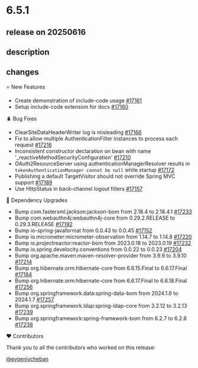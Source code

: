 # 6.5.1

## release on 20250616
## description
## changes
⭐ New Features

* Create demonstration of include-code usage <a href="https://github.com/spring-projects/spring-security/issues/17161" data-hovercard-type="issue" data-hovercard-url="/spring-projects/spring-security/issues/17161/hovercard">#17161</a>
* Setup include-code extension for docs <a href="https://github.com/spring-projects/spring-security/issues/17160" data-hovercard-type="issue" data-hovercard-url="/spring-projects/spring-security/issues/17160/hovercard">#17160</a>

🪲 Bug Fixes

* ClearSiteDataHeaderWriter log is misleading <a href="https://github.com/spring-projects/spring-security/issues/17166" data-hovercard-type="issue" data-hovercard-url="/spring-projects/spring-security/issues/17166/hovercard">#17166</a>
* Fix to allow multiple AuthenticationFilter instances to process each request <a href="https://github.com/spring-projects/spring-security/issues/17216" data-hovercard-type="issue" data-hovercard-url="/spring-projects/spring-security/issues/17216/hovercard">#17216</a>
* Inconsistent constructor declaration on bean with name '_reactiveMethodSecurityConfiguration' <a href="https://github.com/spring-projects/spring-security/issues/17210" data-hovercard-type="issue" data-hovercard-url="/spring-projects/spring-security/issues/17210/hovercard">#17210</a>
* OAuth2ResourceServer using authenticationManagerResolver results in <code>tokenAuthenticationManager cannot be null</code> while startup <a href="https://github.com/spring-projects/spring-security/issues/17172" data-hovercard-type="issue" data-hovercard-url="/spring-projects/spring-security/issues/17172/hovercard">#17172</a>
* Publishing a default TargetVisitor should not override Spring MVC support <a href="https://github.com/spring-projects/spring-security/pull/17189" data-hovercard-type="pull_request" data-hovercard-url="/spring-projects/spring-security/pull/17189/hovercard">#17189</a>
* Use HttpStatus in back-channel logout filters <a href="https://github.com/spring-projects/spring-security/issues/17157" data-hovercard-type="issue" data-hovercard-url="/spring-projects/spring-security/issues/17157/hovercard">#17157</a>

🔨 Dependency Upgrades

* Bump com.fasterxml.jackson:jackson-bom from 2.18.4 to 2.18.4.1 <a href="https://github.com/spring-projects/spring-security/pull/17233" data-hovercard-type="pull_request" data-hovercard-url="/spring-projects/spring-security/pull/17233/hovercard">#17233</a>
* Bump com.webauthn4j:webauthn4j-core from 0.29.2.RELEASE to 0.29.3.RELEASE <a href="https://github.com/spring-projects/spring-security/pull/17192" data-hovercard-type="pull_request" data-hovercard-url="/spring-projects/spring-security/pull/17192/hovercard">#17192</a>
* Bump io-spring-javaformat from 0.0.43 to 0.0.45 <a href="https://github.com/spring-projects/spring-security/pull/17152" data-hovercard-type="pull_request" data-hovercard-url="/spring-projects/spring-security/pull/17152/hovercard">#17152</a>
* Bump io.micrometer:micrometer-observation from 1.14.7 to 1.14.8 <a href="https://github.com/spring-projects/spring-security/pull/17220" data-hovercard-type="pull_request" data-hovercard-url="/spring-projects/spring-security/pull/17220/hovercard">#17220</a>
* Bump io.projectreactor:reactor-bom from 2023.0.18 to 2023.0.19 <a href="https://github.com/spring-projects/spring-security/pull/17232" data-hovercard-type="pull_request" data-hovercard-url="/spring-projects/spring-security/pull/17232/hovercard">#17232</a>
* Bump io.spring.develocity.conventions from 0.0.22 to 0.0.23 <a href="https://github.com/spring-projects/spring-security/pull/17204" data-hovercard-type="pull_request" data-hovercard-url="/spring-projects/spring-security/pull/17204/hovercard">#17204</a>
* Bump org.apache.maven:maven-resolver-provider from 3.9.9 to 3.9.10 <a href="https://github.com/spring-projects/spring-security/pull/17214" data-hovercard-type="pull_request" data-hovercard-url="/spring-projects/spring-security/pull/17214/hovercard">#17214</a>
* Bump org.hibernate.orm:hibernate-core from 6.6.15.Final to 6.6.17.Final <a href="https://github.com/spring-projects/spring-security/pull/17184" data-hovercard-type="pull_request" data-hovercard-url="/spring-projects/spring-security/pull/17184/hovercard">#17184</a>
* Bump org.hibernate.orm:hibernate-core from 6.6.17.Final to 6.6.18.Final <a href="https://github.com/spring-projects/spring-security/pull/17256" data-hovercard-type="pull_request" data-hovercard-url="/spring-projects/spring-security/pull/17256/hovercard">#17256</a>
* Bump org.springframework.data:spring-data-bom from 2024.1.6 to 2024.1.7 <a href="https://github.com/spring-projects/spring-security/pull/17257" data-hovercard-type="pull_request" data-hovercard-url="/spring-projects/spring-security/pull/17257/hovercard">#17257</a>
* Bump org.springframework.ldap:spring-ldap-core from 3.2.12 to 3.2.13 <a href="https://github.com/spring-projects/spring-security/pull/17239" data-hovercard-type="pull_request" data-hovercard-url="/spring-projects/spring-security/pull/17239/hovercard">#17239</a>
* Bump org.springframework:spring-framework-bom from 6.2.7 to 6.2.8 <a href="https://github.com/spring-projects/spring-security/pull/17238" data-hovercard-type="pull_request" data-hovercard-url="/spring-projects/spring-security/pull/17238/hovercard">#17238</a>

❤️ Contributors

Thank you to all the contributors who worked on this release:

<a class="user-mention notranslate" data-hovercard-type="user" data-hovercard-url="/users/evgeniycheban/hovercard" data-octo-click="hovercard-link-click" data-octo-dimensions="link_type:self" href="https://github.com/evgeniycheban">@evgeniycheban</a>

